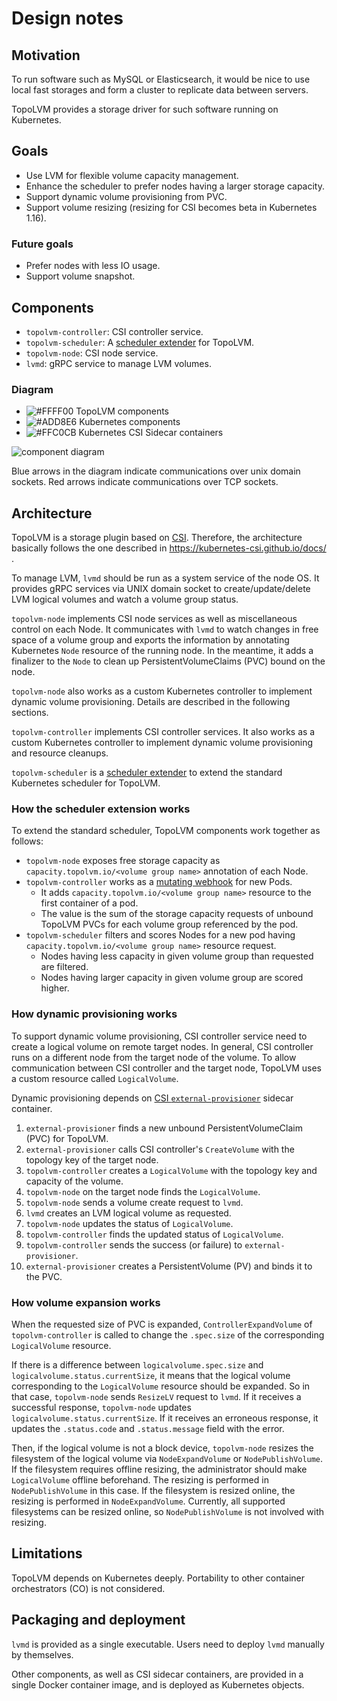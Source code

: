 Design notes
============

Motivation
----------

To run software such as MySQL or Elasticsearch, it would be nice to use
local fast storages and form a cluster to replicate data between servers.

TopoLVM provides a storage driver for such software running on Kubernetes.

Goals
-----

- Use LVM for flexible volume capacity management.
- Enhance the scheduler to prefer nodes having a larger storage capacity.
- Support dynamic volume provisioning from PVC.
- Support volume resizing (resizing for CSI becomes beta in Kubernetes 1.16).

### Future goals

- Prefer nodes with less IO usage.
- Support volume snapshot.

Components
----------

- `topolvm-controller`: CSI controller service.
- `topolvm-scheduler`: A [scheduler extender](https://github.com/kubernetes/community/blob/master/contributors/design-proposals/scheduling/scheduler_extender.md) for TopoLVM.
- `topolvm-node`: CSI node service.
- `lvmd`: gRPC service to manage LVM volumes.

### Diagram

- ![#FFFF00](https://placehold.it/15/FFFF00/000000?text=+) TopoLVM components
- ![#ADD8E6](https://placehold.it/15/ADD8E6/000000?text=+) Kubernetes components
- ![#FFC0CB](https://placehold.it/15/FFC0CB/000000?text=+) Kubernetes CSI Sidecar containers

![component diagram](http://www.plantuml.com/plantuml/svg/bPJFZjem4CRlUOfHzh8Sq0eVzr1j6tgZLGGgLRNbOE9Hi73io7RO_j6-Uvt4CIR0qhsiDZC_ZxzlFCEJiLJRfX99JOizBH7IETP2_QvGsXJ-9W3FcP9MAo5Gvw8fkTm0DP1QLIjngAP5oAPmzmE5K2_j8MCCPrXGRNgyC7nQQtNWXYk9-gTi0zHQMko6Bus6_-dAv5pkazSaaOeXV7L_PbsDxhzML08mo9sl-joSOgNa2hrefw2bUy6pKyLjrQ2rPrbGwzbUJycDrJGe0d2Q7BrljYZGUjH_EMZ1ovtz91higCNw2_E8kvM56q-CaM2Cd1aZDusHTnWZ_s-Ct3P6tZBc1oONL69_QH-0ketugJB53baZK6_Y-W2CMhgb1Y6bDJUe3wXZ1KCJikMybx1G9I-eM2lHL7ZlmfDH2_9rrfCvQkDyexGzd0dAgzH3YYtHg4ONw67bZ1txFIHdcsWIpzFac2Pj-jNr96oMGTQjbaFYBODxfI6yycHeZzUn6je4dtyvwQnTbllXmKCF9oUF44q-J9jw-W5EBC0ZV9HIMMhn57s-sue6DqozI7Uccr_7biiyIuQH3z1GDfn-V8EBrijpKIIWSRrmSQIGN313BfiXbyoGaHbopSmDCDgfCpT7z6B1PFnR2bClq0skWpADpiZ3TsgBtNLs_9hlm4d0eudtVJqhu53SxfJQZoVAw_Mb7hxLRDp-gr0IPjOpfes5_WNHRck3r3WTkdkcrhVu2ILhAl4F)

Blue arrows in the diagram indicate communications over unix domain sockets.
Red arrows indicate communications over TCP sockets.

Architecture
------------

TopoLVM is a storage plugin based on [CSI](https://github.com/container-storage-interface/spec/).
Therefore, the architecture basically follows the one described in
https://kubernetes-csi.github.io/docs/ .

To manage LVM, `lvmd` should be run as a system service of the node OS.
It provides gRPC services via UNIX domain socket to create/update/delete
LVM logical volumes and watch a volume group status.

`topolvm-node` implements CSI node services as well as miscellaneous control
on each Node.  It communicates with `lvmd` to watch changes in free space
of a volume group and exports the information by annotating Kubernetes
`Node` resource of the running node.  In the meantime, it adds a finalizer
to the `Node` to clean up PersistentVolumeClaims (PVC) bound on the node.

`topolvm-node` also works as a custom Kubernetes controller to implement
dynamic volume provisioning.  Details are described in the following sections.

`topolvm-controller` implements CSI controller services.  It also works as
a custom Kubernetes controller to implement dynamic volume provisioning and
resource cleanups.

`topolvm-scheduler` is a [scheduler extender](https://github.com/kubernetes/community/blob/master/contributors/design-proposals/scheduling/scheduler_extender.md) to extend the
standard Kubernetes scheduler for TopoLVM.

### How the scheduler extension works

To extend the standard scheduler, TopoLVM components work together as follows:

- `topolvm-node` exposes free storage capacity as `capacity.topolvm.io/<volume group name>` annotation of each Node.
- `topolvm-controller` works as a [mutating webhook](https://kubernetes.io/docs/reference/access-authn-authz/extensible-admission-controllers/) for new Pods.
    - It adds `capacity.topolvm.io/<volume group name>` resource to the first container of a pod.
    - The value is the sum of the storage capacity requests of unbound TopoLVM PVCs for each volume group referenced by the pod.
- `topolvm-scheduler` filters and scores Nodes for a new pod having `capacity.topolvm.io/<volume group name>` resource request.
    - Nodes having less capacity in given volume group than requested are filtered.
    - Nodes having larger capacity in given volume group are scored higher.

### How dynamic provisioning works

To support dynamic volume provisioning, CSI controller service need to create a
logical volume on remote target nodes.  In general, CSI controller runs on a
different node from the target node of the volume.  To allow communication
between CSI controller and the target node, TopoLVM uses a custom resource
called `LogicalVolume`.

Dynamic provisioning depends on [CSI `external-provisioner`](https://kubernetes-csi.github.io/docs/external-provisioner.html) sidecar container.

1. `external-provisioner` finds a new unbound PersistentVolumeClaim (PVC) for TopoLVM.
2. `external-provisioner` calls CSI controller's `CreateVolume` with the topology key of the target node.
3. `topolvm-controller` creates a `LogicalVolume` with the topology key and capacity of the volume.
4. `topolvm-node` on the target node finds the `LogicalVolume`.
5. `topolvm-node` sends a volume create request to `lvmd`.
6. `lvmd` creates an LVM logical volume as requested.
7. `topolvm-node` updates the status of `LogicalVolume`.
8.  `topolvm-controller` finds the updated status of `LogicalVolume`.
9.  `topolvm-controller` sends the success (or failure) to `external-provisioner`.
10. `external-provisioner` creates a PersistentVolume (PV) and binds it to the PVC.

### How volume expansion works

When the requested size of PVC is expanded, `ControllerExpandVolume` of `topolvm-controller` is called to
change the `.spec.size` of the corresponding `LogicalVolume` resource.

If there is a difference between `logicalvolume.spec.size` and `logicalvolume.status.currentSize`,
it means that the logical volume corresponding to the `LogicalVolume` resource should be expanded.
So in that case, `topolvm-node` sends `ResizeLV` request to `lvmd`.
If it receives a successful response, `topolvm-node` updates `logicalvolume.status.currentSize`.
If it receives an erroneous response, it updates the `.status.code` and `.status.message` field with the error.

Then, if the logical volume is not a block device, `topolvm-node` resizes the filesystem of the logical volume
via `NodeExpandVolume` or `NodePublishVolume`.
If the filesystem requires offline resizing, the administrator should make `LogicalVolume` offline beforehand.
The resizing is performed in `NodePublishVolume` in this case.
If the filesystem is resized online, the resizing is performed in `NodeExpandVolume`.
Currently, all supported filesystems can be resized online, so `NodePublishVolume` is not involved with resizing.

Limitations
-----------

TopoLVM depends on Kubernetes deeply.
Portability to other container orchestrators (CO) is not considered.

Packaging and deployment
------------------------

`lvmd` is provided as a single executable.
Users need to deploy `lvmd` manually by themselves.

Other components, as well as CSI sidecar containers, are provided in a single
Docker container image, and is deployed as Kubernetes objects.
